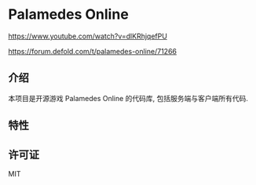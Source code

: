 # Palamedes Online

https://www.youtube.com/watch?v=dlKRhjqefPU

https://forum.defold.com/t/palamedes-online/71266

## 介绍

本项目是开源游戏 Palamedes Online 的代码库, 包括服务端与客户端所有代码.

## 特性


## 许可证

MIT
